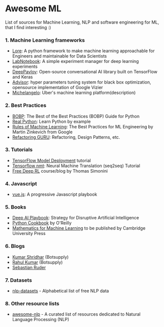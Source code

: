 # Awesome ML

List of sources for Machine Learning, NLP and software engineering for ML, that I find interesting :)

### 1. Machine Learning frameworks
* [Lore](https://github.com/instacart/lore): A python framework to make machine learning approachable for Engineers and maintainable for Data Scientists
* [LabNotebook](https://github.com/henripal/labnotebook): A simple experiment manager for deep learning experiments
* [DeepPavlov](https://github.com/deepmipt/DeepPavlov): Open-source conversational AI library built on TensorFlow and Keras
* [Advisor](https://github.com/tobegit3hub/advisor): hyper parameters tuning system for black box optimization, opensource implementation of Google Vizier
* [Michelangelo](https://eng.uber.com/michelangelo/): Uber's machine learning platform(description)

### 2. Best Practices
* [BOBP](https://gist.github.com/sloria/7001839): The Best of the Best Practices (BOBP) Guide for Python
* [Real Python](https://realpython.com/): Learn Python by example
* [Rules of Machine Learning](https://developers.google.com/machine-learning/rules-of-ml/): The Best Practices for ML Engineering by Martin Zinkevich from Google
* [Refactoring GURU](https://refactoring.guru/): Refactoring, Design Patterns, etc.

### 3. Tutorials

* [TensorFlow Model Deployment](https://github.com/bshao001/TF-Model-Deploy-Tutorial) tutorial
* [Tensorflow nmt](https://github.com/tensorflow/nmt): Neural Machine Translation (seq2seq) Tutorial
* [Free Deep RL](https://simoninithomas.github.io/Deep_reinforcement_learning_Course/) course/blog by Thomas Simonini

### 4. Javascript

* [vue.js](https://vuejs.org/): A progressive Javascript playbook

### 5. Books

* [Deep AI Playbook](https://gumroad.com/l/WRbUs): Strategy for Disruptive Artificial Intelligence
* [Python Cookbook](https://www.safaribooksonline.com/library/view/python-cookbook/0596001673/) by O'Reilly
* [Mathematics for Machine Learning](https://mml-book.github.io/?utm_campaign=Revue%20newsletter&utm_medium=Newsletter&utm_source=NLP%20News) to be published by Cambridge University Press


### 6. Blogs

* [Kumar Shridhar](https://medium.com/@shridhar743) (Botsupply)
* [Rahul Kumar](https://medium.com/@hellorahulk) (Botsupply)
* [Sebastian Ruder](http://ruder.io/#open)

### 7. Datasets

* [nlp-datasets](https://github.com/niderhoff/nlp-datasets) - Alphabetical list of free NLP data

### 8. Other resource lists

* [awesome-nlp](https://github.com/keon/awesome-nlp) - A curated list of resources dedicated to Natural Language Processing (NLP) 
